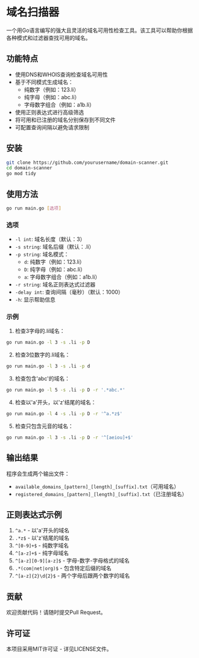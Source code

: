 # 域名扫描器

一个用Go语言编写的强大且灵活的域名可用性检查工具。该工具可以帮助你根据各种模式和过滤器查找可用的域名。

## 功能特点

- 使用DNS和WHOIS查询检查域名可用性
- 基于不同模式生成域名：
  - 纯数字（例如：123.li）
  - 纯字母（例如：abc.li）
  - 字母数字组合（例如：a1b.li）
- 使用正则表达式进行高级筛选
- 将可用和已注册的域名分别保存到不同文件
- 可配置查询间隔以避免请求限制

## 安装

```bash
git clone https://github.com/yourusername/domain-scanner.git
cd domain-scanner
go mod tidy
```

## 使用方法

```bash
go run main.go [选项]
```

### 选项

- `-l int`: 域名长度（默认：3）
- `-s string`: 域名后缀（默认：.li）
- `-p string`: 域名模式：
  - `d`: 纯数字（例如：123.li）
  - `D`: 纯字母（例如：abc.li）
  - `a`: 字母数字组合（例如：a1b.li）
- `-r string`: 域名正则表达式过滤器
- `-delay int`: 查询间隔（毫秒）（默认：1000）
- `-h`: 显示帮助信息

### 示例

1. 检查3字母的.li域名：
```bash
go run main.go -l 3 -s .li -p D
```

2. 检查3位数字的.li域名：
```bash
go run main.go -l 3 -s .li -p d
```

3. 检查包含'abc'的域名：
```bash
go run main.go -l 5 -s .li -p D -r '.*abc.*'
```

4. 检查以'a'开头，以'z'结尾的域名：
```bash
go run main.go -l 4 -s .li -p D -r '^a.*z$'
```

5. 检查只包含元音的域名：
```bash
go run main.go -l 3 -s .li -p D -r '^[aeiou]+$'
```

## 输出结果

程序会生成两个输出文件：
- `available_domains_[pattern]_[length]_[suffix].txt`（可用域名）
- `registered_domains_[pattern]_[length]_[suffix].txt`（已注册域名）

## 正则表达式示例

1. `^a.*` - 以'a'开头的域名
2. `.*z$` - 以'z'结尾的域名
3. `^[0-9]+$` - 纯数字域名
4. `^[a-z]+$` - 纯字母域名
5. `^[a-z][0-9][a-z]$` - 字母-数字-字母格式的域名
6. `.*(com|net|org)$` - 包含特定后缀的域名
7. `^[a-z]{2}\d{2}$` - 两个字母后跟两个数字的域名

## 贡献

欢迎贡献代码！请随时提交Pull Request。

## 许可证

本项目采用MIT许可证 - 详见LICENSE文件。 